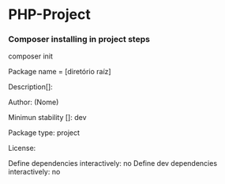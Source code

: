 # PHP-Project

### Composer installing in project steps

composer init

Package name = [diretório raíz]

Description[]: <string>

Author: (Nome) <email>

Minimun stability []: dev

Package type: project

License: <string>

Define dependencies interactively: no
Define dev dependencies interactively: no
